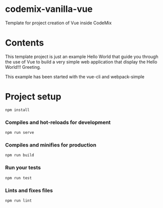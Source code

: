 # codemix-vanilla-vue

Template for project creation of Vue inside CodeMix

# Contents

This template project is just an example Hello World that guide you through the use of Vue to build a very simple web
application that display the Hello World!!! Greeting.

This example has been started with the vue-cli and webpack-simple

# Project setup

```
npm install
```

### Compiles and hot-reloads for development

```
npm run serve
```

### Compiles and minifies for production

```
npm run build
```

### Run your tests

```
npm run test
```

### Lints and fixes files

```
npm run lint
```
